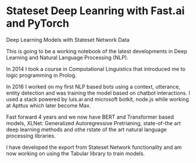 # Stateset Deep Leanring with Fast.ai and PyTorch

Deep Learning Models with Stateset Network Data

This is going to be a working notebook of the latest developments in Deep Learning and Natural Language Processing (NLP).

In 2014 I took a course in Computational Linguistics that introduced me to logic programming in Prolog.

In 2016 I worked on my first NLP based bots using a context, utterance, entity detection and was training the model based on chatbot interactions. I used a stack powered by luis.ai and microsoft botkit, node.js while working at Apttus which later become Max.

Fast forward 4 years and we now have BERT and Transformer based models, XLNet: Generalized Autoregressive Pretrianing, state-of-the art deep learning methods and othe rstate of the art natural language processing libraries.

I have developed the export from Stateset Network functionality and am now working on using the Tabular library to train models.
